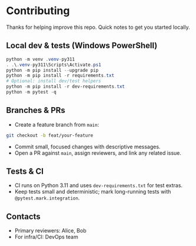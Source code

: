 # Contributing

Thanks for helping improve this repo. Quick notes to get you started locally.

## Local dev & tests (Windows PowerShell)

```powershell
python -m venv .venv-py311
. .\.venv-py311\Scripts\Activate.ps1
python -m pip install --upgrade pip
python -m pip install -r requirements.txt
# Optional: install dev/test helpers
python -m pip install -r dev-requirements.txt
python -m pytest -q
```

## Branches & PRs

- Create a feature branch from `main`:

```bash
git checkout -b feat/your-feature
```

- Commit small, focused changes with descriptive messages.
- Open a PR against `main`, assign reviewers, and link any related issue.

## Tests & CI

- CI runs on Python 3.11 and uses `dev-requirements.txt` for test extras.
- Keep tests small and deterministic; mark long-running tests with `@pytest.mark.integration`.

## Contacts

- Primary reviewers: Alice, Bob
- For infra/CI: DevOps team
